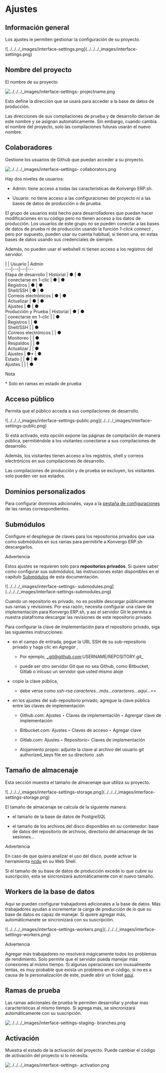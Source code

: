 # Ajustes

## Información general

Los ajustes le permiten gestionar la configuración de su proyecto.

![../../../_images/interface-settings.png](../../../_images/interface-
settings.png)

## Nombre del proyecto

El nombre de su proyecto

![../../../_images/interface-settings-
projectname.png](../../../_images/interface-settings-projectname.png)

Esto define la dirección que se usará para acceder a la base de datos de
producción.

Las direcciones de sus compilaciones de prueba y de desarrollo derivan de este
nombre y se asignan automáticamente. Sin embargo, cuando cambia el nombre del
proyecto, solo las compilaciones futuras usarán el nuevo nombre.

## Colaboradores

Gestione los usuarios de Github que puedan acceder a su proyecto.

![../../../_images/interface-settings-
collaborators.png](../../../_images/interface-settings-collaborators.png)

Hay dos niveles de usuarios:

  * Admin: tiene acceso a todas las características de Konvergo ERP.sh.

  * Usuario: no tiene acceso a las configuraciones del proyecto ni a las bases de datos de producción o de prueba.

El grupo de usuarios está hecho para desarrolladores que puedan hacer
modificaciones en su código pero no tienen acceso a los datos de producción.
Los usuarios de este grupo no se pueden conectar a las bases de datos de
prueba ni de producción usando la función _1-click connect_ , pero por
supuesto, pueden usar su cuenta habitual, si tienen una, en estas bases de
datos usando sus credenciales de siempre.

Además, no pueden usar el webshell ni tienen acceso a los registros del
servidor.

|  | Usuario | Admin  
---|---|---|---  
Etapa de desarrollo | Historial | ● | ●  
| conectarse en 1-clic | ● | ●  
| Registros | ● | ●  
| Shell/SSH | ● | ●  
| Correos electrónicos | ● | ●  
| Actualizar | ● | ●  
| Ajustes | ● | ●  
Producción y Prueba | Historial | ● | ●  
| conectarse en 1-clic |  | ●  
| Registros |  | ●  
| Shell/SSH |  | ●  
| Correos electrónicos |  | ●  
| Monitoreo |  | ●  
| Respaldos |  | ●  
| Actualizar |  | ●  
| Ajustes | ●* | ●  
Estado |  | ● | ●  
Ajustes |  |  | ●  
<div class="alert alert-primary">
<p class="alert-title">
Nota</p><p>* Solo en ramas en estado de prueba</p>
</div>

## Acceso público

Permita que el público acceda a sus compilaciones de desarrollo.

![../../../_images/interface-settings-public.png](../../../_images/interface-
settings-public.png)

Si está activado, esta opción expone las páginas de compilación de manera
pública, permitiéndole a los visitantes conectarse a sus compilaciones de
desarrollo.

Además, los visitantes tienen acceso a los registros, shell y correos
electrónicos en sus compilaciones de desarrollo.

Las compilaciones de producción y de prueba se excluyen, los visitantes solo
pueden ver sus estados.

## Dominios personalizados

Para configurar dominios adicionales, vaya a la [pestaña de
configuraciones](branches#odoosh-gettingstarted-branches-tabs-settings)
de las ramas correspondientes.

## Submódulos

Configure el despliegue de claves para los repositorios privados que usa como
submódulos en sus ramas para permitirle a Konvergo ERP.sh descargarlos.

<div class="alert alert-warning">
<p class="alert-title">
Advertencia</p><p>Estos ajustes se requieren solo para <b>repositorios privados</b>. Si quiere saber como configurar sus submódulos, las instrucciones están disponibles en el capítulo <a href="../advanced/submodules#odoosh-advanced-submodules"><span class="std std-ref">Submódulos</span></a> de esta documentación.</p>
</div> ![../../../_images/interface-settings-
submodules.png](../../../_images/interface-settings-submodules.png)

Cuando un repositorio es privado, no es posible descargar públicamente sus
ramas y revisiones. Por esa razón, necesita configurar una clave de
implementación para Konvergo ERP.sh, y así el servidor Git le permita a nuestra
platafroma descargar las revisiones de este repositorio privado.

Para configurar la clave de implementación para el repositorio privado, siga
las siguientes instrucciones:

  * en el campo de entrada, pegue la URL SSH de su sub-repositorio privado y haga clic en _Agregar_ ,

    * Por ejemplo, _git@github.com:USERNAME/REPOSITORY.git_

    * puede ser otro servidor Git que no sea Github, como Bitbucket, Gitlab o inlcuso un servidor que usted mismo aloje

  * copie la clave pública,

    * debe verse como _ssh-rsa caracteres…más…caracteres…aquí…==_

  * en los ajustes del sub-repositorio privado, agregue la clave pública entre las claves de implementación

    * Github.com: Ajustes ‣ Claves de implementación ‣ Agrergar clave de implementación

    * Bitbucket.com: Ajustes ‣ Claves de acceso ‣ Agregar clave

    * Gitlab.com: Ajustes ‣ Repositorio‣ Claves de implementación

    * Alojamiento propio: adjunte la clave al archivo del usuario git authorized_keys file en su directorio .ssh

## Tamaño de almacenaje

Esta sección muestra el tamaño de almacenaje que utiliza su proyecto.

![../../../_images/interface-settings-storage.png](../../../_images/interface-
settings-storage.png)

El tamaño de almacenaje se calcula de la siguiente manera:

  * el tamaño de la base de datos de PostgreSQL

  * el tamaño de los archivos del disco disponibles en su contenedor: base de datos del repositorio de archivos, directorio del almacenaje de las sesiones…

<div class="alert alert-warning">
<p class="alert-title">
Advertencia</p><p>En caso de que quiera analizar el uso del disco, puede activar la herramienta <a href="https://dev.yorhel.nl/ncdu/man">ncdu</a> en su Web Shell.</p>
</div>

Si el tamaño de su base de datos de producción excede lo que cubre su
suscripción, esta se sincronizará automáticamente con el nuevo tamaño.

## Workers de la base de datos

Aquí se pueden configurar trabajadores adicionales a la base de datos. Más
trabajadores ayudan a incrementar la carga de producción de lo que su base de
datos es capaz de manejar. Si quiere agregar más, automáticmanete se
sincronizará con su suscripción.

![../../../_images/interface-settings-workers.png](../../../_images/interface-
settings-workers.png) <div class="alert alert-warning">
<p class="alert-title">
Advertencia</p><p>Agregar más trabajadores no resolverá mágicamente todos los problemas de rendimiento. Solo permite que el servidor pueda manejar más conexiones al mismo tiempo. Si algunas operaciones son inusualmente lentas, es muy probable que exista un problema en el código, si no es a causa de la personalización de este, puede abrir un ticket <a href="https://www.odoo.com/help">aquí</a>.</p>
</div>

## Ramas de prueba

Las ramas adicionales de prueba le permiten desarrollar y probar mas
características al mismo tiempo. Si agrega más, se sincronizará
automáticamente con su suscripción.

![../../../_images/interface-settings-staging-
branches.png](../../../_images/interface-settings-staging-branches.png)

## Activación

Muestra el estado de la activación del proyecto. Puede cambiar el código de
activación del proyecto si lo necesita.

![../../../_images/interface-settings-
activation.png](../../../_images/interface-settings-activation.png)

